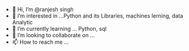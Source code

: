 - 👋 Hi, I’m @ranjesh singh
- 👀 I’m interested in ...Python and its Libraries, machines lerning, data Analytic
- 🌱 I’m currently learning ... Python, sql
- 💞️ I’m looking to collaborate on ...
- 📫 How to reach me ...

<!---
ranjeshsingh007/ranjeshsingh007 is a ✨ special ✨ repository because its `README.md` (this file) appears on your GitHub profile.
You can click the Preview link to take a look at your changes.
--->
